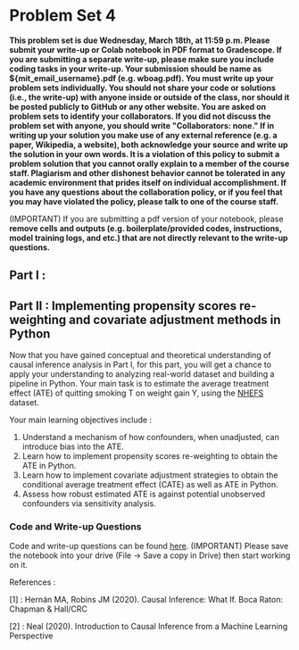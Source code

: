 # Problem Set 4

**This problem set is due Wednesday, March 18th, at 11:59 p.m. Please submit your write-up or Colab notebook in PDF format to Gradescope. If you are submitting a separate write-up, please make sure you include coding tasks in your write-up. Your submission should be name as ${mit_email_username}.pdf (e.g. wboag.pdf). You must write up your problem sets individually. You should not share your code or solutions (i.e., the write-up) with anyone inside or outside of the class, nor should it be posted publicly to GitHub or any other website. You are asked on problem sets to identify your collaborators. If you did not discuss the problem set with anyone, you should write "Collaborators: none." If in writing up your solution you make use of any external reference (e.g. a paper, Wikipedia, a website), both acknowledge your source and write up the solution in your own words. It is a violation of this policy to submit a problem solution that you cannot orally explain to a member of the course staff. Plagiarism and other dishonest behavior cannot be tolerated in any academic environment that prides itself on individual accomplishment. If you have any questions about the collaboration policy, or if you feel that you may have violated the policy, please talk to one of the course staff.**

(IMPORTANT) If you are submitting a pdf version of your notebook, please **remove cells and outputs (e.g. boilerplate/provided codes, instructions, model training logs, and etc.) that are not directly relevant to the write-up questions.**

## Part I :




## Part II : Implementing propensity scores re-weighting and covariate adjustment methods in Python

Now that you have gained conceptual and theoretical understanding of causal inference analysis in Part I, for this part, you will get a chance to apply your understanding to analyzing real-world dataset and building a pipeline in Python. Your main task is to estimate the average treatment effect (ATE) of quitting smoking T on weight gain Y, using the [NHEFS](https://wwwn.cdc.gov/nchs/nhanes/nhefs/default.aspx/) dataset. 

Your main learning objectives include :
1. Understand a mechanism of how confounders, when unadjusted, can introduce bias into the ATE. 
2. Learn how to implement propensity scores re-weighting to obtain the ATE in Python.
3. Learn how to implement covariate adjustment strategies to obtain the conditional average treatment effect (CATE) as well as ATE in Python.
4. Assess how robust estimated ATE is against potential unobserved confounders via sensitivity analysis. 

### Code and Write-up Questions
Code and write-up questions can be found [here](https://colab.research.google.com/drive/1StClzgknVBwCBp_kPue7W1Km4nwWs3uv?usp=sharing). (IMPORTANT) Please save the notebook into your drive (File -> Save a copy in Drive) then start working on it.

References :

[1] : Hernán MA, Robins JM (2020). Causal Inference: What If. Boca Raton: Chapman & Hall/CRC

[2] : Neal (2020). Introduction to Causal Inference from a Machine Learning Perspective
